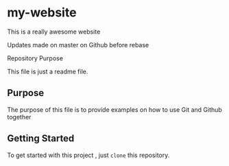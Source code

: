 # my-website

This is a really awesome website 

Updates made on master on Github before rebase 

 Repository Purpose 

This file is just a readme file.

## Purpose

The purpose of this file is to provide examples
on how to use Git and Github together

## Getting Started

To get started with this project , just `clone` this repository.
